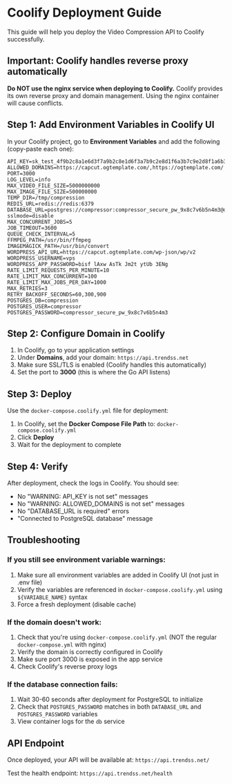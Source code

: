# Coolify Deployment Guide

This guide will help you deploy the Video Compression API to Coolify successfully.

## Important: Coolify handles reverse proxy automatically

**Do NOT use the nginx service when deploying to Coolify.** Coolify provides its own reverse proxy and domain management. Using the nginx container will cause conflicts.

## Step 1: Add Environment Variables in Coolify UI

In your Coolify project, go to **Environment Variables** and add the following (copy-paste each one):

```
API_KEY=sk_test_4f9b2c8a1e6d3f7a9b2c8e1d6f3a7b9c2e8d1f6a3b7c9e2d8f1a6b3c7e9d2f8a1
ALLOWED_DOMAINS=https://capcut.ogtemplate.com/,https://ogtemplate.com/
PORT=3000
LOG_LEVEL=info
MAX_VIDEO_FILE_SIZE=5000000000
MAX_IMAGE_FILE_SIZE=500000000
TEMP_DIR=/tmp/compression
REDIS_URL=redis://redis:6379
DATABASE_URL=postgres://compressor:compressor_secure_pw_9x8c7v6b5n4m3@db:5432/compression?sslmode=disable
MAX_CONCURRENT_JOBS=5
JOB_TIMEOUT=3600
QUEUE_CHECK_INTERVAL=5
FFMPEG_PATH=/usr/bin/ffmpeg
IMAGEMAGICK_PATH=/usr/bin/convert
WORDPRESS_API_URL=https://capcut.ogtemplate.com/wp-json/wp/v2
WORDPRESS_USERNAME=vps
WORDPRESS_APP_PASSWORD=bisf lAxw AsTk Jm2t ytUb 3ENg
RATE_LIMIT_REQUESTS_PER_MINUTE=10
RATE_LIMIT_MAX_CONCURRENT=100
RATE_LIMIT_MAX_JOBS_PER_DAY=1000
MAX_RETRIES=3
RETRY_BACKOFF_SECONDS=60,300,900
POSTGRES_DB=compression
POSTGRES_USER=compressor
POSTGRES_PASSWORD=compressor_secure_pw_9x8c7v6b5n4m3
```

## Step 2: Configure Domain in Coolify

1. In Coolify, go to your application settings
2. Under **Domains**, add your domain: `https://api.trendss.net`
3. Make sure SSL/TLS is enabled (Coolify handles this automatically)
4. Set the port to **3000** (this is where the Go API listens)

## Step 3: Deploy

Use the `docker-compose.coolify.yml` file for deployment:

1. In Coolify, set the **Docker Compose File Path** to: `docker-compose.coolify.yml`
2. Click **Deploy**
3. Wait for the deployment to complete

## Step 4: Verify

After deployment, check the logs in Coolify. You should see:
- No "WARNING: API_KEY is not set" messages
- No "WARNING: ALLOWED_DOMAINS is not set" messages
- No "DATABASE_URL is required" errors
- "Connected to PostgreSQL database" message

## Troubleshooting

### If you still see environment variable warnings:

1. Make sure all environment variables are added in Coolify UI (not just in .env file)
2. Verify the variables are referenced in `docker-compose.coolify.yml` using `${VARIABLE_NAME}` syntax
3. Force a fresh deployment (disable cache)

### If the domain doesn't work:

1. Check that you're using `docker-compose.coolify.yml` (NOT the regular `docker-compose.yml` with nginx)
2. Verify the domain is correctly configured in Coolify
3. Make sure port 3000 is exposed in the app service
4. Check Coolify's reverse proxy logs

### If the database connection fails:

1. Wait 30-60 seconds after deployment for PostgreSQL to initialize
2. Check that `POSTGRES_PASSWORD` matches in both `DATABASE_URL` and `POSTGRES_PASSWORD` variables
3. View container logs for the `db` service

## API Endpoint

Once deployed, your API will be available at: `https://api.trendss.net/`

Test the health endpoint: `https://api.trendss.net/health`
